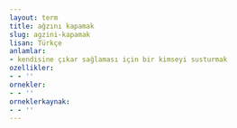 ```yaml
---
layout: term
title: ağzını kapamak
slug: agzini-kapamak
lisan: Türkçe
anlamlar:
- kendisine çıkar sağlaması için bir kimseyi susturmak
ozellikler:
- - ''
ornekler:
- - ''
orneklerkaynak:
- - ''
---
```

